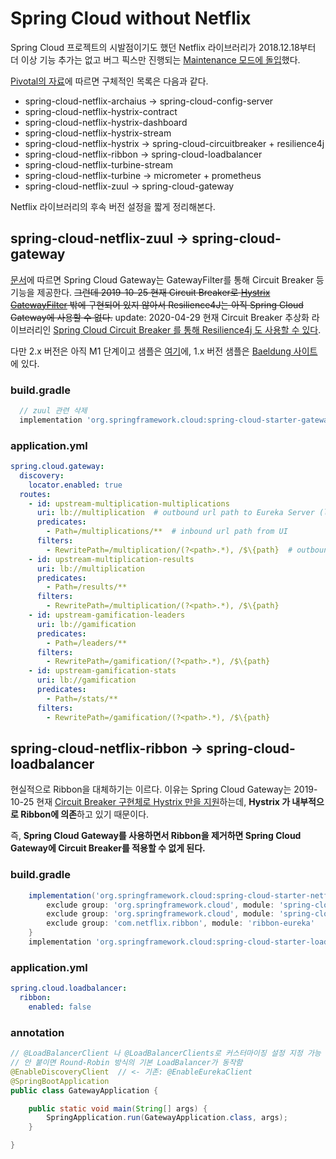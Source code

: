 # Spring Cloud without Netflix

Spring Cloud 프로젝트의 시발점이기도 했던 Netflix 라이브러리가 2018.12.18부터 더 이상 기능 추가는 없고 버그 픽스만 진행되는 [Maintenance 모드에 돌입](https://spring.io/blog/2018/12/12/spring-cloud-greenwich-rc1-available-now)했다.

[Pivotal의 자료](https://www.slideshare.net/Pivotal/how-to-live-in-a-postspringcloudnetflix-world-olga-maciaszeksharma-jakub-pilimon-140430915)에 따르면 구체적인 목록은 다음과 같다.

- spring-cloud-netflix-archaius -> spring-cloud-config-server
- spring-cloud-netflix-hystrix-contract
- spring-cloud-netflix-hystrix-dashboard
- spring-cloud-netflix-hystrix-stream
- spring-cloud-netflix-hystrix -> spring-cloud-circuitbreaker + resilience4j
- spring-cloud-netflix-ribbon -> spring-cloud-loadbalancer
- spring-cloud-netflix-turbine-stream
- spring-cloud-netflix-turbine -> micrometer + prometheus
- spring-cloud-netflix-zuul -> spring-cloud-gateway

Netflix 라이브러리의 후속 버전 설정을 짧게 정리해본다.

## spring-cloud-netflix-zuul -> spring-cloud-gateway

[문서](https://cloud.spring.io/spring-cloud-gateway/reference/html/)에 따르면 Spring Cloud Gateway는 GatewayFilter를 통해 Circuit Breaker 등 기능을 제공한다. ~~그런데 2019-10-25 현재 Circuit Breaker로 [Hystrix GatewayFilter](https://cloud.spring.io/spring-cloud-gateway/reference/html/#hystrix) 밖에 구현되어 있지 않아서 Resilience4J는 아직 Spring Cloud Gateway에 사용할 수 없다.~~
update: 2020-04-29 현재 Circuit Breaker 추상화 라이브러리인 [Spring Cloud Circuit Breaker 를 통해 Resilience4j 도 사용할 수 있다](https://cloud.spring.io/spring-cloud-static/spring-cloud-gateway/2.2.0.RC2/reference/html/#spring-cloud-circuitbreaker-filter-factory). 

다만 2.x 버전은 아직 M1 단계이고 샘플은 [여기](https://piotrminkowski.com/2019/12/11/circuit-breaking-in-spring-cloud-gateway-with-resilience4j/)에, 1.x 버전 샘플은 [Baeldung 사이트](https://www.baeldung.com/spring-cloud-circuit-breaker)에 있다.


### build.gradle

```groovy
  // zuul 관련 삭제
  implementation 'org.springframework.cloud:spring-cloud-starter-gateway'
```

### application.yml

```yml
spring.cloud.gateway:
  discovery:
    locator.enabled: true
  routes:
    - id: upstream-multiplication-multiplications
      uri: lb://multiplication  # outbound url path to Eureka Server (lb://SPRING.APPLICATION.NAME)
      predicates:
        - Path=/multiplications/**  # inbound url path from UI
      filters:
        - RewritePath=/multiplication/(?<path>.*), /$\{path}  # outbound url path to spring.application.name)
    - id: upstream-multiplication-results
      uri: lb://multiplication
      predicates:
        - Path=/results/**
      filters:
        - RewritePath=/multiplication/(?<path>.*), /$\{path}
    - id: upstream-gamification-leaders
      uri: lb://gamification
      predicates:
        - Path=/leaders/**
      filters:
        - RewritePath=/gamification/(?<path>.*), /$\{path}
    - id: upstream-gamification-stats
      uri: lb://gamification
      predicates:
        - Path=/stats/**
      filters:
        - RewritePath=/gamification/(?<path>.*), /$\{path}
```

## spring-cloud-netflix-ribbon -> spring-cloud-loadbalancer

현실적으로 Ribbon을 대체하기는 이르다. 이유는 Spring Cloud Gateway는 2019-10-25 현재 [Circuit Breaker 구현체로 Hystrix 만을 지원](https://spring.io/projects/spring-cloud-gateway)하는데, **Hystrix 가 내부적으로 Ribbon에 의존**하고 있기 때문이다.

즉, **Spring Cloud Gateway를 사용하면서 Ribbon을 제거하면 Spring Cloud Gateway에 Circuit Breaker를 적용할 수 없게 된다.**

### build.gradle

```groovy
	implementation('org.springframework.cloud:spring-cloud-starter-netflix-eureka-client') {
		exclude group: 'org.springframework.cloud', module: 'spring-cloud-starter-netflix-archaius'
		exclude group: 'org.springframework.cloud', module: 'spring-cloud-starter-netflix-ribbon'
		exclude group: 'com.netflix.ribbon', module: 'ribbon-eureka'
	}
	implementation 'org.springframework.cloud:spring-cloud-starter-loadbalancer'
```

### application.yml

```yml
spring.cloud.loadbalancer:
  ribbon:
    enabled: false
```

### annotation

```java
// @LoadBalancerClient 나 @LoadBalancerClients로 커스터마이징 설정 지정 가능
// 안 붙이면 Round-Robin 방식의 기본 LoadBalancer가 동작함
@EnableDiscoveryClient  // <- 기존: @EnableEurekaClient
@SpringBootApplication
public class GatewayApplication {

	public static void main(String[] args) {
		SpringApplication.run(GatewayApplication.class, args);
	}

}

```
